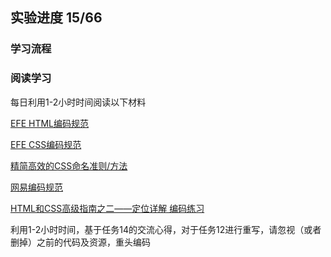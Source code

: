 ## 实验进度 15/66

### 学习流程
### 阅读学习

每日利用1-2小时时间阅读以下材料

[EFE HTML编码规范](//github.com/ecomfe/spec/blob/master/html-style-guide.md)

[EFE CSS编码规范](//github.com/ecomfe/spec/blob/master/css-style-guide.md)

[精简高效的CSS命名准则/方法](//www.zhangxinxu.com/wordpress/2010/09/精简高效的css命名准则方法/)

[网易编码规范](//nec.netease.com/standard)

[HTML和CSS高级指南之二——定位详解
编码练习](//www.w3cplus.com/css/advanced-html-css-lesson2-detailed-css-positioning.html)

利用1-2小时时间，基于任务14的交流心得，对于任务12进行重写，请忽视（或者删掉）之前的代码及资源，重头编码